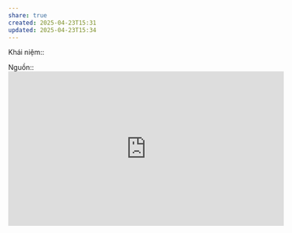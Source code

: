 ```yaml
---
share: true
created: 2025-04-23T15:31
updated: 2025-04-23T15:34
---
```

Khái niệm:: 

Nguồn:: <iframe width="560" height="315" src="https://www.youtube.com/embed/2Ki12Pi3hnc?si=vwesIV6k9Zypv2JD&t=2475" title="YouTube video player" frameborder="0" allow="accelerometer; autoplay; clipboard-write; encrypted-media; gyroscope; picture-in-picture; web-share" referrerpolicy="strict-origin-when-cross-origin" allowfullscreen></iframe>